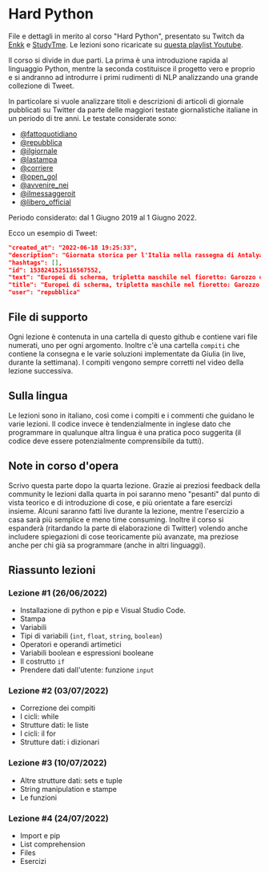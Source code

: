# Hard Python

File e dettagli in merito al corso "Hard Python", presentato su Twitch da [Enkk](https://twitch.tv/Enkk) e [StudyTme](https://twitch.tv/StudyTme). Le lezioni sono ricaricate su [questa playlist Youtube](https://www.youtube.com/playlist?list=PLMP9hIwoX2DtrBeIDXggVbo49Uxr6ymxT).

Il corso si divide in due parti. La prima è una introduzione rapida al linguaggio Python, mentre la seconda costituisce il progetto vero e proprio e si andranno ad introdurre i primi rudimenti di NLP analizzando una grande collezione di Tweet.

In particolare si vuole analizzare titoli e descrizioni di articoli di giornale pubblicati su Twitter da parte delle maggiori testate giornalistiche italiane in un periodo di tre anni. Le testate considerate sono: 

- [@fattoquotidiano](https://twitter.com/fattoquotidiano)
- [@repubblica](https://twitter.com/repubblica)
- [@ilgiornale](https://twitter.com/ilgiornale)
- [@lastampa](https://twitter.com/lastampa)
- [@corriere](https://twitter.com/corriere)
- [@open_gol](https://twitter.com/open_gol)
- [@avvenire_nei](https://twitter.com/avvenire_nei)
- [@ilmessaggeroit](https://twitter.com/ilmessaggeroit)
- [@libero_official](https://twitter.com/libero_official)

Periodo considerato: dal 1 Giugno 2019 al 1 Giugno 2022. 

Ecco un esempio di Tweet:

```json
"created_at": "2022-06-18 19:25:33",
"description": "Giornata storica per l'Italia nella rassegna di Antalya. A completare il trionfo, il secondo e terzo gradino del podio per Rossella Fiamingo e Mara Navarri…",
"hashtags": [],
"id": 1538241525116567552,
"text": "Europei di scherma, tripletta maschile nel fioretto: Garozzo oro, Marini argento, Avola bronzo https://t.co/QWeIhyhVvo",
"title": "Europei di scherma, tripletta maschile nel fioretto: Garozzo oro, Marini argento, Avola bronzo",
"user": "repubblica"
```

## File di supporto

Ogni lezione è contenuta in una cartella di questo github e contiene vari file numerati, uno per ogni argomento. Inoltre c'è una cartella `compiti` che contiene la consegna e le varie soluzioni implementate da Giulia (in live, durante la settimana). I compiti vengono sempre corretti nel video della lezione successiva. 

## Sulla lingua

Le lezioni sono in italiano, così come i compiti e i commenti che guidano le varie lezioni. Il codice invece è tendenzialmente in inglese dato che programmare in qualunque altra lingua è una pratica poco suggerita (il codice deve essere potenzialmente comprensibile da tutti). 

## Note in corso d'opera
Scrivo questa parte dopo la quarta lezione. Grazie ai preziosi feedback della community le lezioni dalla quarta in poi saranno meno "pesanti" dal punto di vista teorico e di introduzione di cose, e più orientate a fare esercizi insieme. Alcuni saranno fatti live durante la lezione, mentre l'esercizio a casa sarà più semplice e meno time consuming. Inoltre il corso si espanderà (ritardando la parte di elaborazione di Twitter) volendo anche includere spiegazioni di cose teoricamente più avanzate, ma preziose anche per chi già sa programmare (anche in altri linguaggi). 


## Riassunto lezioni

### Lezione #1 (26/06/2022)
 
- Installazione di python e pip e Visual Studio Code.
- Stampa
- Variabili 
- Tipi di variabili (`int`, `float`, `string`, `boolean`) 
- Operatori e operandi artimetici
- Variabili boolean e espressioni booleane
- Il costrutto `if`
- Prendere dati dall'utente: funzione `input`

### Lezione #2 (03/07/2022)
 
- Correzione dei compiti
- I cicli: while
- Strutture dati: le liste
- I cicli: il for 
- Strutture dati: i dizionari

### Lezione #3 (10/07/2022)
 
- Altre strutture dati: sets e tuple
- String manipulation e stampe
- Le funzioni

### Lezione #4 (24/07/2022)

- Import e pip 
- List comprehension
- Files
- Esercizi
